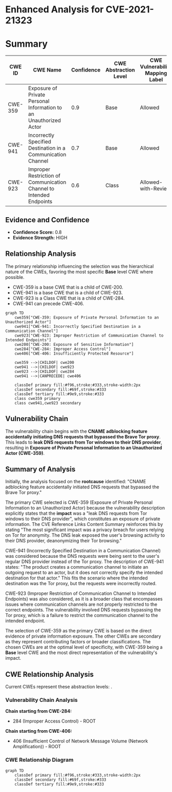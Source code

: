 # Enhanced Analysis for CVE-2021-21323

# Summary
| CWE ID | CWE Name | Confidence | CWE Abstraction Level | CWE Vulnerability Mapping Label | CWE-Vulnerability Mapping Notes |
|---|---|---|---|---|---|
| CWE-359 | Exposure of Private Personal Information to an Unauthorized Actor | 0.9 | Base | Allowed | Primary CWE |
| CWE-941 | Incorrectly Specified Destination in a Communication Channel | 0.7 | Base | Allowed | Secondary Candidate |
| CWE-923 | Improper Restriction of Communication Channel to Intended Endpoints | 0.6 | Class | Allowed-with-Review | Secondary Candidate |

## Evidence and Confidence

*   **Confidence Score:** 0.8
*   **Evidence Strength:** HIGH

## Relationship Analysis
The primary relationship influencing the selection was the hierarchical nature of the CWEs, favoring the most specific **Base** level CWE where possible.

-   CWE-359 is a base CWE that is a child of CWE-200.
-   CWE-941 is a base CWE that is a child of CWE-923.
-   CWE-923 is a Class CWE that is a child of CWE-284.
-   CWE-941 can precede CWE-406.

```mermaid
graph TD
    cwe359["CWE-359: Exposure of Private Personal Information to an Unauthorized Actor"]
    cwe941["CWE-941: Incorrectly Specified Destination in a Communication Channel"]
    cwe923["CWE-923: Improper Restriction of Communication Channel to Intended Endpoints"]
    cwe200["CWE-200: Exposure of Sensitive Information"]
    cwe284["CWE-284: Improper Access Control"]
    cwe406["CWE-406: Insufficiently Protected Resource"]

    cwe359 -->|CHILDOF| cwe200
    cwe941 -->|CHILDOF| cwe923
    cwe923 -->|CHILDOF| cwe284
    cwe941 -->|CANPRECEDE| cwe406
    
    classDef primary fill:#f96,stroke:#333,stroke-width:2px
    classDef secondary fill:#69f,stroke:#333
    classDef tertiary fill:#9e9,stroke:#333
    class cwe359 primary
    class cwe941,cwe923 secondary
```

## Vulnerability Chain
The vulnerability chain begins with the **CNAME adblocking feature accidentally initiating DNS requests that bypassed the Brave Tor proxy**. This leads to **leak DNS requests from Tor windows to their DNS provider**, resulting in **Exposure of Private Personal Information to an Unauthorized Actor (CWE-359)**.

## Summary of Analysis
Initially, the analysis focused on the **rootcause** identified: "CNAME adblocking feature accidentally initiated DNS requests that bypassed the Brave Tor proxy."

The primary CWE selected is CWE-359 (Exposure of Private Personal Information to an Unauthorized Actor) because the vulnerability description explicitly states that the **impact** was a "leak DNS requests from Tor windows to their DNS provider", which constitutes an exposure of private information. The CVE Reference Links Content Summary reinforces this by stating "The most significant impact was a privacy breach for users relying on Tor for anonymity. The DNS leak exposed the user's browsing activity to their DNS provider, deanonymizing their Tor browsing."

CWE-941 (Incorrectly Specified Destination in a Communication Channel) was considered because the DNS requests were being sent to the user's regular DNS provider instead of the Tor proxy. The description of CWE-941 states: "The product creates a communication channel to initiate an outgoing request to an actor, but it does not correctly specify the intended destination for that actor." This fits the scenario where the intended destination was the Tor proxy, but the requests were incorrectly routed.

CWE-923 (Improper Restriction of Communication Channel to Intended Endpoints) was also considered, as it is a broader class that encompasses issues where communication channels are not properly restricted to the correct endpoints. The vulnerability involved DNS requests bypassing the Tor proxy, which is a failure to restrict the communication channel to the intended endpoint.

The selection of CWE-359 as the primary CWE is based on the direct evidence of private information exposure. The other CWEs are secondary as they represent contributing factors or broader classifications. The chosen CWEs are at the optimal level of specificity, with CWE-359 being a **Base** level CWE and the most direct representation of the vulnerability's impact.


## CWE Relationship Analysis

Current CWEs represent these abstraction levels: .


### Vulnerability Chain Analysis

**Chain starting from CWE-284:**
- 284 (Improper Access Control) - ROOT


**Chain starting from CWE-406:**
- 406 (Insufficient Control of Network Message Volume (Network Amplification)) - ROOT



### CWE Relationship Diagram

```mermaid
graph TD
    classDef primary fill:#f96,stroke:#333,stroke-width:2px
    classDef secondary fill:#69f,stroke:#333
    classDef tertiary fill:#9e9,stroke:#333
```